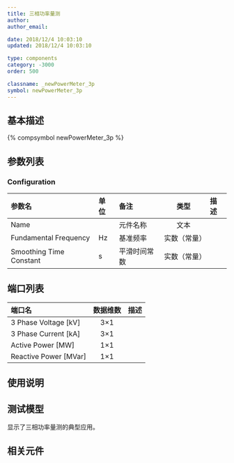 ```yaml
---
title: 三相功率量测
author: 
author_email:

date: 2018/12/4 10:03:10
updated: 2018/12/4 10:03:10

type: components
category: -3000
order: 500

classname: _newPowerMeter_3p
symbol: newPowerMeter_3p
---
```

## 基本描述
{% compsymbol newPowerMeter_3p %}

## 参数列表
### Configuration
| 参数名 | 单位 | 备注 | 类型 | 描述 |
| :--- | :--- | :--- | :--: | :--- |
| Name |  | 元件名称 | 文本 |  |
| Fundamental Frequency | Hz | 基准频率 | 实数（常量） |  |
| Smoothing Time Constant | s | 平滑时间常数 | 实数（常量） |  |


## 端口列表

| 端口名 | 数据维数 | 描述 |
| :--- | :--:  | :--- |
| 3 Phase Voltage \[kV\] | 3×1 | |                   
| 3 Phase Current \[kA\] | 3×1 | |                   
| Active Power \[MW\] | 1×1 | |                   
| Reactive Power \[MVar\] | 1×1 | |                   

## 使用说明


## 测试模型
[<test name>](<test link>)显示了三相功率量测的典型应用。

## 相关元件


